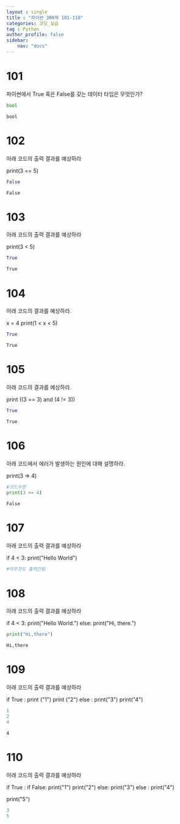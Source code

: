 ```yaml
---
layout : single
title : "파이썬 300제 101-110"
categories: 코딩_실습
tag : Python
author_profile: false
sidebar:
    nav: "docs"
---
```

# 101
파이썬에서 True 혹은 False를 갖는 데이터 타입은 무엇인가?


```python
bool
```




    bool



# 102
아래 코드의 출력 결과를 예상하라

print(3 == 5)


```python
False
```




    False



# 103
아래 코드의 출력 결과를 예상하라

print(3 < 5)


```python
True
```




    True



# 104
아래 코드의 결과를 예상하라.

x = 4
print(1 < x < 5)


```python
True
```




    True



# 105
아래 코드의 결과를 예상하라.

print ((3 == 3) and (4 != 3)) 


```python
True
```




    True



# 106
아래 코드에서 에러가 발생하는 원인에 대해 설명하라.

print(3 => 4) 


```python
#코드수정
print(3 >= 4)
```

    False
    

# 107
아래 코드의 출력 결과를 예상하라

if 4 < 3:
    print("Hello World") 


```python
#아무것도 출력안됨
```

# 108
아래 코드의 출력 결과를 예상하라

if 4 < 3:
    print("Hello World.")
else:
    print("Hi, there.") 


```python
print("Hi,there")
```

    Hi,there
    

# 109
아래 코드의 출력 결과를 예상하라

if True :
    print ("1")
    print ("2")
else :
    print("3")
print("4") 


```python
1
2
4
```




    4



# 110
아래 코드의 출력 결과를 예상하라

if True :
    if False:
        print("1")
        print("2")
    else:
        print("3")
else :
    print("4")

print("5")


```python
3
5

```
